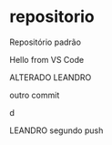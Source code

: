 # repositorio
Repositório padrão

Hello from VS Code


ALTERADO LEANDRO

outro commit

 d

 LEANDRO segundo push
 